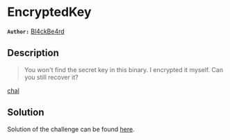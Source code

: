 # EncryptedKey

**`Author:`** [Bl4ckBe4rd](https://github.com/muhammedBkf)

## Description

> You won't find the secret key in this binary. I encrypted it myself. Can you still recover it?  

[chal](chal)

## Solution

Solution of the challenge can be found [here](solution/).
